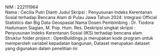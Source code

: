 NIM : 222111964 <br>
Nama : Cecilia Putri Dianti
Judul Skripsi : Penyusunan Indeks Kerentanan Sosial terhadap Bencana Alam di Pulau Jawa Tahun 2024: Integrasi Official Statistics dan Big Data Geospasial
Nama Dosen Pembimbing :  Dr. Tiodora Hadumaon Siagian, M. Pop. Hum. Res.
Deskripsi singkat skripsi : Penyusunan Indeks Kerentanan Sosial (IKS) terhadap bencana alam
Struktur folder project : 
OpenBuildings.js merupakan kode program untuk memperoleh variabel kepadatan bangunan,
Dataset merupakan dataset yang digunakan dalam penelitian ini
